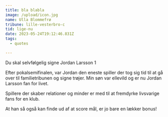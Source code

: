 ```yaml
---
title: bla blabla
image: /upload/icon.jpg
name: Ulla Blommefrø
tribune: lille-vesterbro-c
tid: lige-nu
date: 2023-05-24T19:12:46.831Z
tags:
  - quotes

---
```

Du skal selvfølgelig signe Jordan Larsson 1

Efter pokalsemifinalen, var Jordan den eneste spiller der tog sig tid til at gå over til familietribunen og signe trøjer. Min søn var ellevild og er nu Jordan Larsson fan for livet.

Spillere der skaber relationer og minder er med til at fremdyrke livsvarige fans for en klub.

At han så også kan finde ud af at score mål, er jo bare en lækker bonus!
